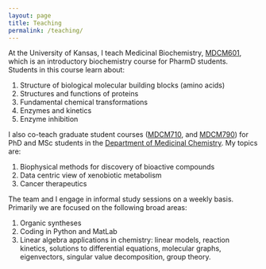 ```yaml
---
layout: page
title: Teaching 
permalink: /teaching/
---
```

At the University of Kansas, I teach Medicinal Biochemistry, [MDCM601](/courses/mdcm601), which is an introductory biochemistry course for PharmD students. Students in this course learn about:
1. Structure of biological molecular building blocks (amino acids)
2. Structures and functions of proteins
3. Fundamental chemical transformations
4. Enzymes and kinetics
5. Enzyme inhibition

I also co-teach graduate student courses ([MDCM710](/courses/mdcm710), and [MDCM790](/courses/mdcm790)) for PhD and MSc students in the [Department of Medicinal Chemistry](https://medchem.ku.edu). My topics are:
1. Biophysical methods for discovery of bioactive compounds
2. Data centric view of xenobiotic metabolism
3. Cancer therapeutics

The team and I engage in informal study sessions on a weekly basis. Primarily we are focused on the following broad areas:
1. Organic syntheses
2. Coding in Python and MatLab
3. Linear algebra applications in chemistry: linear models, reaction kinetics, solutions to differential equations, molecular graphs, eigenvectors, singular value decomposition, group theory.
